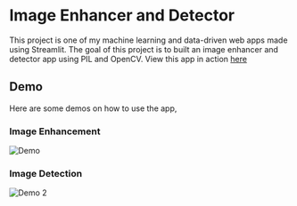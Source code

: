 # Image Enhancer and Detector
This project is one of my machine learning and data-driven web apps made using Streamlit. The goal of this project is to built an image enhancer and detector app using PIL and OpenCV. View this app in action [here](https://img-enhancer-and-detector.herokuapp.com)

## Demo
Here are some demos on how to use the app,

### Image Enhancement
![Demo](https://github.com/richardcsuwandi/img-enhancer-and-detector/blob/master/demo1.gif?raw=true)

### Image Detection
![Demo 2](https://github.com/richardcsuwandi/img-enhancer-and-detector/blob/master/demo2.gif?raw=true)
